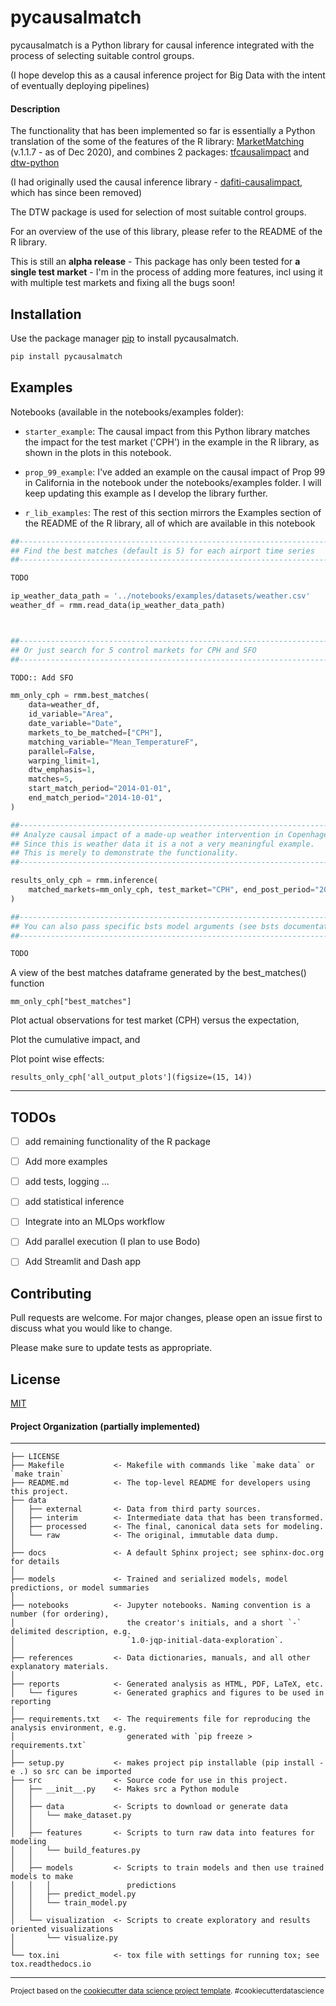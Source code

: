 
# pycausalmatch

pycausalmatch is a Python library for causal inference integrated with the
process of selecting suitable control groups.

(I hope develop this as a causal inference project for Big Data with the
intent of eventually deploying pipelines)


#### Description

The functionality that has been implemented so far is essentially a Python translation of the
some of the features of the R library: [MarketMatching](https://github.com/klarsen1/MarketMatching) (v.1.1.7 - as of Dec 2020),
and combines 2 packages: [tfcausalimpact](https://github.com/WillianFuks/tfcausalimpact) and [dtw-python](https://github.com/DynamicTimeWarping/dtw-python)


(I had originally used the causal inference library - [dafiti-causalimpact](https://github.com/dafiti/causalimpact), which has since been removed)

The DTW package is used for selection of most suitable control groups.

For an overview of the use of this library, please refer to the README of the R library.

This is still an **alpha release** - This package has only been tested for **a single test market** - I'm in the process of adding more features, incl using it with multiple test markets and fixing all the bugs soon!

## Installation

Use the package manager [pip](https://pip.pypa.io/en/stable/) to install pycausalmatch.

```bash
pip install pycausalmatch
```


## Examples


Notebooks (available in the notebooks/examples folder):

- `starter_example`: The causal impact from this Python library matches the impact for the test market ('CPH') in the example in the R library, as shown in the plots in this notebook.

- `prop_99_example`: I've added an example on the causal impact of Prop 99 in California in the notebook  under the notebooks/examples folder. I will keep updating this example as I develop the library further.

 - `r_lib_examples`: The rest of this section mirrors the Examples section of the README of the R library, all of which are available in this notebook

```python
##-----------------------------------------------------------------------
## Find the best matches (default is 5) for each airport time series
##-----------------------------------------------------------------------

TODO

ip_weather_data_path = '../notebooks/examples/datasets/weather.csv'
weather_df = rmm.read_data(ip_weather_data_path)



##-----------------------------------------------------------------------
## Or just search for 5 control markets for CPH and SFO
##-----------------------------------------------------------------------

TODO:: Add SFO

mm_only_cph = rmm.best_matches(
    data=weather_df,
    id_variable="Area",
    date_variable="Date",
    markets_to_be_matched=["CPH"],
    matching_variable="Mean_TemperatureF",
    parallel=False,
    warping_limit=1,
    dtw_emphasis=1,
    matches=5,
    start_match_period="2014-01-01",
    end_match_period="2014-10-01",
)

##-----------------------------------------------------------------------
## Analyze causal impact of a made-up weather intervention in Copenhagen
## Since this is weather data it is a not a very meaningful example.
## This is merely to demonstrate the functionality.
##-----------------------------------------------------------------------

results_only_cph = rmm.inference(
    matched_markets=mm_only_cph, test_market="CPH", end_post_period="2015-10-01"
)

##-------------------------------------------------------------------------
## You can also pass specific bsts model arguments (see bsts documentation)
##-------------------------------------------------------------------------

TODO

```

A view of the best matches dataframe generated by the best_matches() function

```
mm_only_cph["best_matches"]
```

Plot actual observations for test market (CPH) versus the expectation,

Plot the cumulative impact, and

Plot point wise effects: 


```
results_only_cph['all_output_plots'](figsize=(15, 14))
```


---------

## TODOs

- [ ] add remaining functionality of the R package

- [ ] Add more examples

- [ ] add tests, logging ...

- [ ] add statistical inference

- [ ] Integrate into an MLOps workflow

- [ ] Add parallel execution (I plan to use Bodo)

- [ ] Add Streamlit and Dash app






## Contributing
Pull requests are welcome. For major changes, please open an issue first to discuss what you would like to change.

Please make sure to update tests as appropriate.

## License
[MIT](https://choosealicense.com/licenses/mit/)


#### Project Organization (partially implemented)
------------

    ├── LICENSE
    ├── Makefile           <- Makefile with commands like `make data` or `make train`
    ├── README.md          <- The top-level README for developers using this project.
    ├── data
    │   ├── external       <- Data from third party sources.
    │   ├── interim        <- Intermediate data that has been transformed.
    │   ├── processed      <- The final, canonical data sets for modeling.
    │   └── raw            <- The original, immutable data dump.
    │
    ├── docs               <- A default Sphinx project; see sphinx-doc.org for details
    │
    ├── models             <- Trained and serialized models, model predictions, or model summaries
    │
    ├── notebooks          <- Jupyter notebooks. Naming convention is a number (for ordering),
    │                         the creator's initials, and a short `-` delimited description, e.g.
    │                         `1.0-jqp-initial-data-exploration`.
    │
    ├── references         <- Data dictionaries, manuals, and all other explanatory materials.
    │
    ├── reports            <- Generated analysis as HTML, PDF, LaTeX, etc.
    │   └── figures        <- Generated graphics and figures to be used in reporting
    │
    ├── requirements.txt   <- The requirements file for reproducing the analysis environment, e.g.
    │                         generated with `pip freeze > requirements.txt`
    │
    ├── setup.py           <- makes project pip installable (pip install -e .) so src can be imported
    ├── src                <- Source code for use in this project.
    │   ├── __init__.py    <- Makes src a Python module
    │   │
    │   ├── data           <- Scripts to download or generate data
    │   │   └── make_dataset.py
    │   │
    │   ├── features       <- Scripts to turn raw data into features for modeling
    │   │   └── build_features.py
    │   │
    │   ├── models         <- Scripts to train models and then use trained models to make
    │   │   │                 predictions
    │   │   ├── predict_model.py
    │   │   └── train_model.py
    │   │
    │   └── visualization  <- Scripts to create exploratory and results oriented visualizations
    │       └── visualize.py
    │
    └── tox.ini            <- tox file with settings for running tox; see tox.readthedocs.io


--------

<p><small>Project based on the <a target="_blank" href="https://drivendata.github.io/cookiecutter-data-science/">cookiecutter data science project template</a>. #cookiecutterdatascience</small></p>
